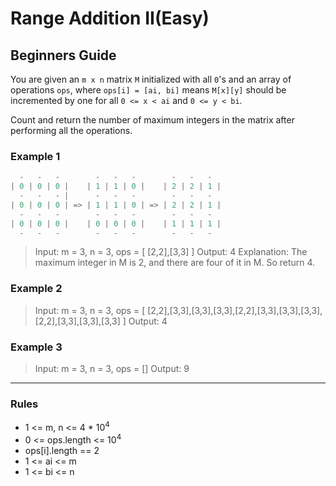 # Range Addition II(Easy)

## Beginners Guide

You are given an `m x n` matrix `M` initialized with all `0`'s and an array of operations `ops`, where `ops[i] = [ai, bi]` means `M[x][y]` should be incremented by one for all `0 <= x < ai` and `0 <= y < bi`.

Count and return the number of maximum integers in the matrix after performing all the operations.

### Example 1

```go
  -   -   -        -   -   -        -   -   -
| 0 | 0 | 0 |    | 1 | 1 | 0 |    | 2 | 2 | 1 |
  -   -   - |      -   -   -        -   -   -
| 0 | 0 | 0 | => | 1 | 1 | 0 | => | 2 | 2 | 1 |
  -   -   -        -   -   -        -   -   -
| 0 | 0 | 0 |    | 0 | 0 | 0 |    | 1 | 1 | 1 |
  -   -   -        -   -   -        -   -   -
```

> Input: m = 3, n = 3, ops = [ [2,2],[3,3] ]
Output: 4
Explanation: The maximum integer in M is 2, and there are four of it in M. So return 4.

### Example 2

> Input: m = 3, n = 3, ops = [ [2,2],[3,3],[3,3],[3,3],[2,2],[3,3],[3,3],[3,3],[2,2],[3,3],[3,3],[3,3] ]
Output: 4

### Example 3

> Input: m = 3, n = 3, ops = []
Output: 9

---

### Rules

* 1 <= m, n <= 4 * 10$^4$
* 0 <= ops.length <= 10$^4$
* ops[i].length == 2
* 1 <= ai <= m
* 1 <= bi <= n
